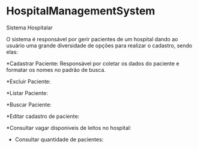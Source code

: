 # HospitalManagementSystem
Sistema Hospitalar

O sistema é responsável por gerir pacientes de um hospital dando ao usuário uma grande diversidade de opções para realizar o cadastro, sendo elas:

*Cadastrar Paciente:
  Responsável por coletar os dados do paciente e formatar os nomes no padrão de busca.
  
*Excluir Paciente:

*Listar Paciente:

*Buscar Paciente:

*Editar cadastro de paciente:

*Consultar vagar disponiveis de leitos no hospital:

* Consultar quantidade de pacientes:
